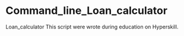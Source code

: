 # Command_line_Loan_calculator
Loan_calculator
This script were wrote during education on Hyperskill.
